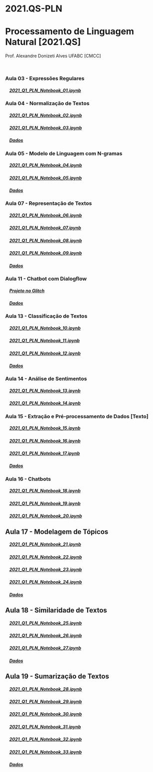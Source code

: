 # 2021.QS-PLN
# Processamento de Linguagem Natural [2021.QS]

Prof. Alexandre Donizeti Alves
UFABC [CMCC]


<br>

### **Aula 03 - Expressões Regulares**

##### &nbsp;&nbsp;&nbsp; [2021_Q1_PLN_Notebook_01.ipynb](https://github.com/adalves-ufabc/2021.QS-PLN/blob/main/Aula%2003/2021_Q1_PLN_Notebook_01.ipynb)
  
### **Aula 04 - Normalização de Textos**
##### &nbsp;&nbsp;&nbsp; [2021_Q1_PLN_Notebook_02.ipynb](https://github.com/adalves-ufabc/2021.QS-PLN/blob/main/Aula%2004/2021_Q1_PLN_Notebook_02.ipynb)
  
##### &nbsp;&nbsp;&nbsp; [2021_Q1_PLN_Notebook_03.ipynb](https://github.com/adalves-ufabc/2021.QS-PLN/blob/main/Aula%2004/2021_Q1_PLN_Notebook_03.ipynb)
  
##### &nbsp;&nbsp;&nbsp; [Dados](https://github.com/adalves-ufabc/2021.QS-PLN/tree/main/Aula%2004/data) 

### **Aula 05 - Modelo de Linguagem com N-gramas**
##### &nbsp;&nbsp;&nbsp; [2021_Q1_PLN_Notebook_04.ipynb](https://github.com/adalves-ufabc/2021.QS-PLN/blob/main/Aula%2005/2021_Q1_PLN_Notebook_04.ipynb)
  
##### &nbsp;&nbsp;&nbsp; [2021_Q1_PLN_Notebook_05.ipynb](https://github.com/adalves-ufabc/2021.QS-PLN/blob/main/Aula%2005/2021_Q1_PLN_Notebook_05.ipynb)
  
##### &nbsp;&nbsp;&nbsp; [Dados](https://github.com/adalves-ufabc/2021.QS-PLN/tree/main/Aula%2005/data) 

### **Aula 07 - Representação de Textos**
##### &nbsp;&nbsp;&nbsp; [2021_Q1_PLN_Notebook_06.ipynb](https://github.com/adalves-ufabc/2021.QS-PLN/blob/main/Aula%2005/2021_Q1_PLN_Notebook_06.ipynb)
  
##### &nbsp;&nbsp;&nbsp; [2021_Q1_PLN_Notebook_07.ipynb](https://github.com/adalves-ufabc/2021.QS-PLN/blob/main/Aula%2005/2021_Q1_PLN_Notebook_07.ipynb)

##### &nbsp;&nbsp;&nbsp; [2021_Q1_PLN_Notebook_08.ipynb](https://github.com/adalves-ufabc/2021.QS-PLN/blob/main/Aula%2005/2021_Q1_PLN_Notebook_08.ipynb)

##### &nbsp;&nbsp;&nbsp; [2021_Q1_PLN_Notebook_09.ipynb](https://github.com/adalves-ufabc/2021.QS-PLN/blob/main/Aula%2005/2021_Q1_PLN_Notebook_09.ipynb)
  
##### &nbsp;&nbsp;&nbsp; [Dados](https://github.com/adalves-ufabc/2021.QS-PLN/tree/main/Aula%2007/data) 

### **Aula 11 - Chatbot com Dialogflow**

##### &nbsp;&nbsp;&nbsp; [Projeto no Glitch](https://github.com/adalves-ufabc/2021.QS-PLN/blob/main/Aula%2011/ufabc-pln-projeto-glitch.tgz)

##### &nbsp;&nbsp;&nbsp; [Dados](https://github.com/adalves-ufabc/2021.QS-PLN/tree/main/Aula%2011/data) 

### **Aula 13 - Classificação de Textos**
##### &nbsp;&nbsp;&nbsp; [2021_Q1_PLN_Notebook_10.ipynb](https://github.com/adalves-ufabc/2021.QS-PLN/blob/main/Aula%2013/2021_Q1_PLN_Notebook_10.ipynb)
  
##### &nbsp;&nbsp;&nbsp; [2021_Q1_PLN_Notebook_11.ipynb](https://github.com/adalves-ufabc/2021.QS-PLN/blob/main/Aula%2013/2021_Q1_PLN_Notebook_11.ipynb)

##### &nbsp;&nbsp;&nbsp; [2021_Q1_PLN_Notebook_12.ipynb](https://github.com/adalves-ufabc/2021.QS-PLN/blob/main/Aula%2013/2021_Q1_PLN_Notebook_12.ipynb)

##### &nbsp;&nbsp;&nbsp; [Dados](https://github.com/adalves-ufabc/2021.QS-PLN/tree/main/Aula%2013/data) 


### **Aula 14 - Análise de Sentimentos**
##### &nbsp;&nbsp;&nbsp; [2021_Q1_PLN_Notebook_13.ipynb](https://github.com/adalves-ufabc/2021.QS-PLN/blob/main/Aula%2014/2021_Q1_PLN_Notebook_13.ipynb)
  
##### &nbsp;&nbsp;&nbsp; [2021_Q1_PLN_Notebook_14.ipynb](https://github.com/adalves-ufabc/2021.QS-PLN/blob/main/Aula%2014/2021_Q1_PLN_Notebook_14.ipynb)


### **Aula 15 - Extração e Pré-processamento de Dados [Texto]**
##### &nbsp;&nbsp;&nbsp; [2021_Q1_PLN_Notebook_15.ipynb](https://github.com/adalves-ufabc/2021.QS-PLN/blob/main/Aula%2015/2021_Q1_PLN_Notebook_15.ipynb)
  
##### &nbsp;&nbsp;&nbsp; [2021_Q1_PLN_Notebook_16.ipynb](https://github.com/adalves-ufabc/2021.QS-PLN/blob/main/Aula%2015/2021_Q1_PLN_Notebook_16.ipynb)

##### &nbsp;&nbsp;&nbsp; [2021_Q1_PLN_Notebook_17.ipynb](https://github.com/adalves-ufabc/2021.QS-PLN/blob/main/Aula%2015/2021_Q1_PLN_Notebook_17.ipynb)

##### &nbsp;&nbsp;&nbsp; [Dados](https://drive.google.com/drive/folders/19WMti6LyQTR4XLGiVEZ5Oumz9BLJRr2e?usp=sharing) 


### **Aula 16 - Chatbots**
##### &nbsp;&nbsp;&nbsp; [2021_Q1_PLN_Notebook_18.ipynb](https://github.com/adalves-ufabc/2021.QS-PLN/blob/main/Aula%2016/2021_Q1_PLN_Notebook_18.ipynb)
  
##### &nbsp;&nbsp;&nbsp; [2021_Q1_PLN_Notebook_19.ipynb](https://github.com/adalves-ufabc/2021.QS-PLN/blob/main/Aula%2016/2021_Q1_PLN_Notebook_19.ipynb)

##### &nbsp;&nbsp;&nbsp; [2021_Q1_PLN_Notebook_20.ipynb](https://github.com/adalves-ufabc/2021.QS-PLN/blob/main/Aula%2016/2021_Q1_PLN_Notebook_20.ipynb)


## **Aula 17 - Modelagem de Tópicos**
##### &nbsp;&nbsp;&nbsp; [2021_Q1_PLN_Notebook_21.ipynb](https://github.com/adalves-ufabc/2021.QS-PLN/blob/main/Aula%2017/2021_Q1_PLN_Notebook_21.ipynb)
  
##### &nbsp;&nbsp;&nbsp; [2021_Q1_PLN_Notebook_22.ipynb](https://github.com/adalves-ufabc/2021.QS-PLN/blob/main/Aula%2017/2021_Q1_PLN_Notebook_22.ipynb)

##### &nbsp;&nbsp;&nbsp; [2021_Q1_PLN_Notebook_23.ipynb](https://github.com/adalves-ufabc/2021.QS-PLN/blob/main/Aula%2017/2021_Q1_PLN_Notebook_23.ipynb)

##### &nbsp;&nbsp;&nbsp; [2021_Q1_PLN_Notebook_24.ipynb](https://github.com/adalves-ufabc/2021.QS-PLN/blob/main/Aula%2017/2021_Q1_PLN_Notebook_24.ipynb)

##### &nbsp;&nbsp;&nbsp; [Dados](https://github.com/adalves-ufabc/2021.QS-PLN/tree/main/Aula%2017/data) 


## **Aula 18 - Similaridade de Textos**
##### &nbsp;&nbsp;&nbsp; [2021_Q1_PLN_Notebook_25.ipynb](https://github.com/adalves-ufabc/2021.QS-PLN/blob/main/Aula%2018/2021_Q1_PLN_Notebook_25.ipynb)
  
##### &nbsp;&nbsp;&nbsp; [2021_Q1_PLN_Notebook_26.ipynb](https://github.com/adalves-ufabc/2021.QS-PLN/blob/main/Aula%2018/2021_Q1_PLN_Notebook_26.ipynb)

##### &nbsp;&nbsp;&nbsp; [2021_Q1_PLN_Notebook_27.ipynb](https://github.com/adalves-ufabc/2021.QS-PLN/blob/main/Aula%2018/2021_Q1_PLN_Notebook_27.ipynb)

##### &nbsp;&nbsp;&nbsp; [Dados](https://github.com/adalves-ufabc/2021.QS-PLN/tree/main/Aula%2018/data) 


## **Aula 19 - Sumarização de Textos**
##### &nbsp;&nbsp;&nbsp; [2021_Q1_PLN_Notebook_28.ipynb](https://github.com/adalves-ufabc/2021.QS-PLN/blob/main/Aula%2019/2021_Q1_PLN_Notebook_28.ipynb)
  
##### &nbsp;&nbsp;&nbsp; [2021_Q1_PLN_Notebook_29.ipynb](https://github.com/adalves-ufabc/2021.QS-PLN/blob/main/Aula%2019/2021_Q1_PLN_Notebook_29.ipynb)

##### &nbsp;&nbsp;&nbsp; [2021_Q1_PLN_Notebook_30.ipynb](https://github.com/adalves-ufabc/2021.QS-PLN/blob/main/Aula%2019/2021_Q1_PLN_Notebook_30.ipynb)

##### &nbsp;&nbsp;&nbsp; [2021_Q1_PLN_Notebook_31.ipynb](https://github.com/adalves-ufabc/2021.QS-PLN/blob/main/Aula%2019/2021_Q1_PLN_Notebook_31.ipynb)

##### &nbsp;&nbsp;&nbsp; [2021_Q1_PLN_Notebook_32.ipynb](https://github.com/adalves-ufabc/2021.QS-PLN/blob/main/Aula%2019/2021_Q1_PLN_Notebook_32.ipynb)

##### &nbsp;&nbsp;&nbsp; [2021_Q1_PLN_Notebook_33.ipynb](https://github.com/adalves-ufabc/2021.QS-PLN/blob/main/Aula%2019/2021_Q1_PLN_Notebook_33.ipynb)

##### &nbsp;&nbsp;&nbsp; [Dados](https://github.com/adalves-ufabc/2021.QS-PLN/tree/main/Aula%2019/data) 







